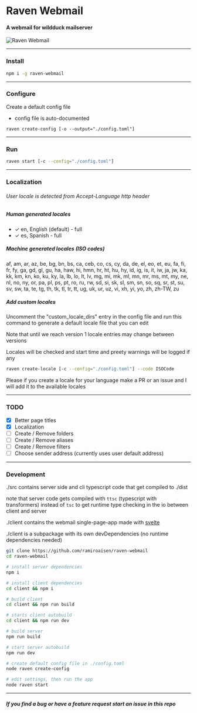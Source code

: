 # Raven Webmail
#### A webmail for wildduck mailserver

![Raven Webmail](https://user-images.githubusercontent.com/132242/80524945-26ab8d00-8999-11ea-8d10-57087627f596.png)

---

### Install
```sh
npm i -g raven-webmail
```

---

### Configure
Create a default config file
- config file is auto-documented

```
raven create-config [-o --output="./config.toml"]
```

---

### Run
```sh
raven start [-c --config="./config.toml"]
```

---

### Localization
###### User locale is detected from Accept-Language http header

##### Human generated locales

- ✓ en, English (default) - full
- ✓ es, Spanish - full

##### Machine generated locales (ISO codes)
  af,   am,   ar,   az,   be,   bg,   bn,   bs,   ca,   ceb,   co,   cs,   cy,   da,   de,   el,   eo,   et,   eu,   fa,   fi,   fr,   fy,   ga,   gd,   gl,   gu,   ha,   haw,   hi,   hmn,   hr,   ht,   hu,   hy,   id,   ig,   is,   it,   iw,   ja,   jw,   ka,   kk,   km,   kn,   ko,   ku,   ky,   la,   lb,   lo,   lt,   lv,   mg,   mi,   mk,   ml,   mn,   mr,   ms,   mt,   my,   ne,   nl,   no,   ny,   or,   pa,   pl,   ps,   pt,   ro,   ru,   rw,   sd,   si,   sk,   sl,   sm,   sn,   so,   sq,   sr,   st,   su,   sv,   sw,   ta,   te,   tg,   th,   tk,   tl,   tr,   tt,   ug,   uk,   ur,   uz,   vi,   xh,   yi,   yo,   zh, zh-TW,  zu

##### Add custom locales
Uncomment the "custom_locale_dirs" entry in the config file 
and run this command to generate a default locale file that you can edit

Note that until we reach version 1 locale entries may change between versions

Locales will be checked and start time and preety warnings will be logged if any 

```sh
raven create-locale [-c --config="./config.toml"] --code ISOCode
```

Please if you create a locale for your language make a PR or an issue and I will add it to the available locales

---

### TODO
- [x] Better page titles
- [x] Localization 
- [ ] Create / Remove folders
- [ ] Create / Remove aliases
- [ ] Create / Remove filters
- [ ] Choose sender address (currently uses user default address)

---

### Development
./src contains server side and cli typescript code that get compiled to ./dist

note that server code gets compiled with `ttsc` (typescript with transformers) instead of `tsc` to get runtime type checking in the io between client and server

./client contains the webmail single-page-app made with [svelte](https://svelte.dev)

./client is a subpackage with its own devDependencies (no runtime dependencies needed)
```sh
git clone https://github.com/ramiroaisen/raven-webmail
cd raven-webmail

# install server dependencies
npm i

# install client dependencies
cd client && npm i

# build client
cd client && npm run build

# starts client autobuild
cd client && npm run dev

# build server
npm run build

# start server autobuild
npm run dev

# create default config file in ./config.toml
node raven create-config

# edit settings, then run the app
node raven start
```
---

##### If you find a bug or have a feature request start an issue in this repo